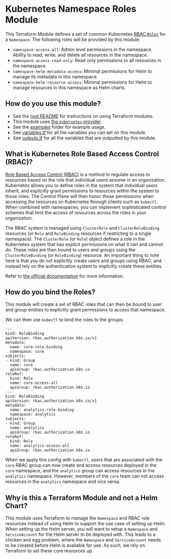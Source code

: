 # Kubernetes Namespace Roles Module

<!-- NOTE: We use absolute linking here instead of relative linking, because the terraform registry does not support
           relative linking correctly.
-->

This Terraform Module defines a set of common Kubernetes
[RBAC `Roles`](https://kubernetes.io/docs/reference/access-authn-authz/rbac/) for a `Namespace`. The following roles
will be provided by this module:

- `namespace-access-all`: Admin level permissions in the namespace. Ability to read, write, and delete all resources in
  the namespace.
- `namespace-access-read-only`: Read only permissions to all resources in the namespace.
- `namespace-helm-metadata-access`: Minimal permissions for Helm to manage its metadata in this namespace.
- `namespace-helm-resource-access`: Minimal permissions for Helm to manage resources in this namespace as Helm charts.


## How do you use this module?

* See the [root README](https://github.com/tnn-gruntwork-io/terraform-kubernetes-namespace/blob/main/README.md) for
  instructions on using Terraform modules.
* This module uses [the `kubernetes` provider](https://www.terraform.io/docs/providers/kubernetes/index.html).
* See the [examples](https://github.com/tnn-gruntwork-io/terraform-kubernetes-namespace/tree/main/examples) folder for example
  usage.
* See [variables.tf](https://github.com/tnn-gruntwork-io/terraform-kubernetes-namespace/blob/main/modules/namespace-roles/variables.tf)
  for all the variables you can set on this module.
* See [outputs.tf](https://github.com/tnn-gruntwork-io/terraform-kubernetes-namespace/blob/main/modules/namespace-roles/outputs.tf)
  for all the variables that are outputted by this module.


## What is Kubernetes Role Based Access Control (RBAC)?

[Role Based Access Control (RBAC)](https://kubernetes.io/docs/reference/access-authn-authz/rbac/) is a method to regulate
access to resources based on the role that individual users assume in an organization. Kubernetes allows you to define
roles in the system that individual users inherit, and explicitly grant permissions to resources within the system to
those roles. The Control Plane will then honor those permissions when accessing the resources on Kubernetes through
clients such as `kubectl`. When combined with namespaces, you can implement sophisticated control schemes that limit the
access of resources across the roles in your organization.

The RBAC system is managed using `ClusterRole` and `ClusterRoleBinding` resources (or `Role` and `RoleBinding` resources
if restricting to a single namespace). The `ClusterRole` (or `Role`) object defines a role in the Kubernetes system that
has explicit permissions on what it can and cannot do. These roles are then bound to users and groups using the
`ClusterRoleBinding` (or `RoleBinding`) resource. An important thing to note here is that you do not explicitly create
users and groups using RBAC, and instead rely on the authentication system to implicitly create these entities.

Refer to [the official documentation](https://kubernetes.io/docs/reference/access-authn-authz/rbac/) for more
information.


## How do you bind the Roles?

This module will create a set of RBAC roles that can then be bound to user and group entities to explicitly grant
permissions to access that namespace.

We can then use `kubectl` to bind the roles to the groups:
```
---
kind: RoleBinding
apiVersion: rbac.authorization.k8s.io/v1
metadata:
  name: core-role-binding
  namespace: core
subjects:
- kind: Group
  name: core
  apiGroup: rbac.authorization.k8s.io
roleRef:
  kind: Role
  name: core-access-all
  apiGroup: rbac.authorization.k8s.io
---
kind: RoleBinding
apiVersion: rbac.authorization.k8s.io/v1
metadata:
  name: analytics-role-binding
  namespace: analytics
subjects:
- kind: Group
  name: analytics
  apiGroup: rbac.authorization.k8s.io
roleRef:
  kind: Role
  name: analytics-access-all
  apiGroup: rbac.authorization.k8s.io
```

When we apply this config with `kubectl`, users that are associated with the `core` RBAC group can now create and access
resources deployed in the `core` namespace, and the `analytics` group can access resources in the `analytics` namespace.
However, members of the `core` team can not access resources in the `analytics` namespace and vice versa.


## Why is this a Terraform Module and not a Helm Chart?

This module uses Terraform to manage the `Namespace` and RBAC role resources instead of using Helm to support the use case of
setting up Helm. When setting up the Helm server, you will want to setup a `Namespace` and `ServiceAccount` for the Helm
server to be deployed with. This leads to a chicken and egg problem, where the `Namespace` and `ServiceAccount` needs to
be created before Helm is available for use. As such, we rely on Terraform to set these core resources up.

